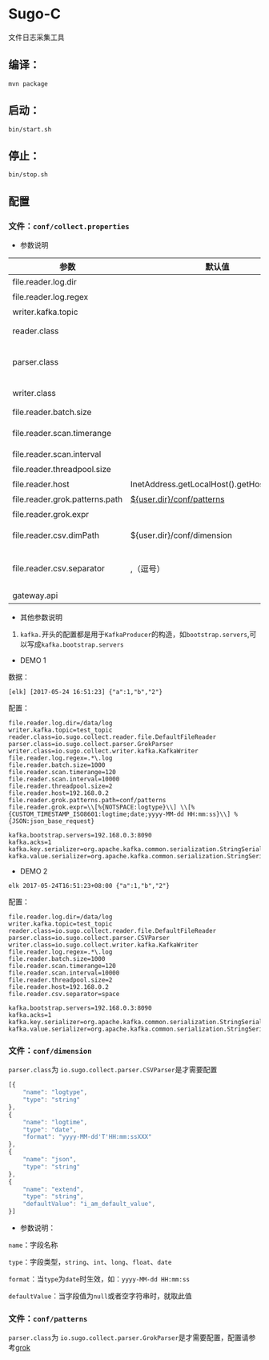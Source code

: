 # Sugo-C
文件日志采集工具

## 编译：
```shell
mvn package
```

## 启动：
```shell
bin/start.sh
```
## 停止：

```shell
bin/stop.sh
```

## 配置

### 文件：`conf/collect.properties`

* 参数说明

| 参数          | 默认值           | 说明  |
| ------------- |-------------   | -----|
|file.reader.log.dir |  | 采集的文件夹 |
|file.reader.log.regex |  | 采集的文件名正则表达式 |
|writer.kafka.topic|      |   kafka的topic名称 |
|reader.class  |       |reader类名，暂时只有`io.sugo.collect.reader.file.DefaultFileReader` |
|parser.class  |       |parser类名，`CSV`文件使用 `io.sugo.collect.parser.CSVParser`，`nginx`日志建议使用`io.sugo.collect.parser.GrokParser` |
|writer.class  |       | writer类名，数据写入到`kafka`使用`io.sugo.collect.writer.kafka.KafkaWriter` |
|file.reader.batch.size  |       |    数据分批发送，此配置为每个批次的大小 |
|file.reader.scan.timerange  |       |    目录过期时间，采集程序不采集超过此时间的目录，单位(minutes)名 |
|file.reader.scan.interval  |       |    目录扫描时间，单位(ms) |
|file.reader.threadpool.size  |       | reader线程池大小，一个线程负责一个采集子目录 |
|file.reader.host  |InetAddress.getLocalHost().getHostAddress()|（可选）采集机器ip|
|file.reader.grok.patterns.path  | [${user.dir}/conf/patterns](https://github.com/Datafruit/log-collector/blob/master/src/main/resources/patterns)     | （可选）grok表达式配置文件路径 |
|file.reader.grok.expr  | | grok 表达式 |
|file.reader.csv.dimPath|${user.dir}/conf/dimension| csv维度配置文件，`parser.class`为`io.sugo.collect.parser.CSVParser`时生效 |
|file.reader.csv.separator|  ,（逗号） | csv文件分隔符，空格分隔可填`space`， `parser.class`为`io.sugo.collect.parser.CSVParser`时生效 |
|gateway.api |  | 网关地址 |

* 其他参数说明

1. `kafka.`开头的配置都是用于`KafkaProducer`的构造，如`bootstrap.servers`,可以写成`kafka.bootstrap.servers`

* DEMO 1

数据：
```
[elk] [2017-05-24 16:51:23] {"a":1,"b","2"}
```
配置：
```properties
file.reader.log.dir=/data/log
writer.kafka.topic=test_topic
reader.class=io.sugo.collect.reader.file.DefaultFileReader
parser.class=io.sugo.collect.parser.GrokParser
writer.class=io.sugo.collect.writer.kafka.KafkaWriter
file.reader.log.regex=.*\.log
file.reader.batch.size=1000
file.reader.scan.timerange=120
file.reader.scan.interval=10000
file.reader.threadpool.size=2
file.reader.host=192.168.0.2
file.reader.grok.patterns.path=conf/patterns
file.reader.grok.expr=\\[%{NOTSPACE:logtype}\\] \\[%{CUSTOM_TIMESTAMP_ISO8601:logtime;date;yyyy-MM-dd HH:mm:ss}\\] %{JSON:json_base_request}

kafka.bootstrap.servers=192.168.0.3:8090
kafka.acks=1
kafka.key.serializer=org.apache.kafka.common.serialization.StringSerializer
kafka.value.serializer=org.apache.kafka.common.serialization.StringSerializer

```
* DEMO 2

```
elk 2017-05-24T16:51:23+08:00 {"a":1,"b","2"}
```
配置：
```properties
file.reader.log.dir=/data/log
writer.kafka.topic=test_topic
reader.class=io.sugo.collect.reader.file.DefaultFileReader
parser.class=io.sugo.collect.parser.CSVParser
writer.class=io.sugo.collect.writer.kafka.KafkaWriter
file.reader.log.regex=.*\.log
file.reader.batch.size=1000
file.reader.scan.timerange=120
file.reader.scan.interval=10000
file.reader.threadpool.size=2
file.reader.host=192.168.0.2
file.reader.csv.separator=space

kafka.bootstrap.servers=192.168.0.3:8090
kafka.acks=1
kafka.key.serializer=org.apache.kafka.common.serialization.StringSerializer
kafka.value.serializer=org.apache.kafka.common.serialization.StringSerializer

```

### 文件：`conf/dimension`

`parser.class`为 `io.sugo.collect.parser.CSVParser`是才需要配置

```javascript
[{
	"name": "logtype",
	"type": "string"
},
{
	"name": "logtime",
	"type": "date",
	"format": "yyyy-MM-dd'T'HH:mm:ssXXX"
},
{
	"name": "json",
	"type": "string"
},
{
	"name": "extend",
	"type": "string",
	"defaultValue": "i_am_default_value",
}]
```
* 参数说明：


 `name`：字段名称

 `type`：字段类型，`string`、`int`、`long`、`float`、`date`

 `format`：当`type`为`date`时生效，如：`yyyy-MM-dd HH:mm:ss`

 `defaultValue`：当字段值为`null`或者空字符串时，就取此值

 ### 文件：`conf/patterns`
`parser.class`为 `io.sugo.collect.parser.GrokParser`是才需要配置，配置请参考[grok](https://www.elastic.co/guide/en/logstash/current/plugins-filters-grok.html#_grok_basics)
